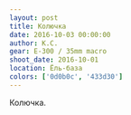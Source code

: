 ```yaml
---
layout: post
title: Колючка
date: 2016-10-03 00:00:00
author: К.С.
gear: E-300 / 35mm macro
shoot_date: 2016-10-01
location: Ёль-база
colors: ['0d0b0c', '433d30']
---
```


Колючка.
